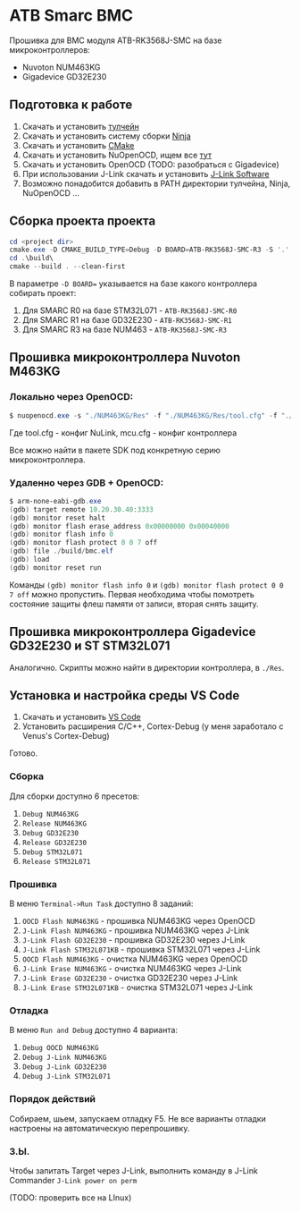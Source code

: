 # ATB Smarc BMC

Прошивка для BMC модуля ATB-RK3568J-SMC на базе микроконтроллеров: 
- Nuvoton NUM463KG
- Gigadevice GD32E230

## Подготовка к работе
1) Скачать и установить [тулчейн](https://developer.arm.com/Tools%20and%20Software/GNU%20Toolchain)
2) Скачать и установить систему сборки [Ninja](https://github.com/ninja-build/ninja/releases)
3) Скачать и установить [CMake](https://cmake.org/download/)
4) Скачать и установить NuOpenOCD, ищем все [тут](https://www.nuvoton.com/products/microcontrollers/arm-cortex-m4-mcus/m463-can-fd-usb-hs-series/m463ygcae)
5) Скачать и установить OpenOCD (TODO: разобраться с Gigadevice)
6) При использовании J-Link скачать и установить [J-Link Software](https://www.segger.com/downloads/jlink/)
7) Возможно понадобится добавить в PATH директории тулчейна, Ninja, NuOpenOCD ...

## Сборка проекта проекта
```powershell
cd <project dir>
cmake.exe -D CMAKE_BUILD_TYPE=Debug -D BOARD=ATB-RK3568J-SMC-R3 -S '.' -B './build' -G Ninja
cd .\build\
cmake --build . --clean-first
```
В параметре `-D BOARD=` указывается на базе какого контроллера собирать проект: 
1) Для SMARC R0 на базе STM32L071 - `ATB-RK3568J-SMC-R0`
2) Для SMARC R1 на базе GD32E230 - `ATB-RK3568J-SMC-R1`
3) Для SMARC R3 на базе NUM463 - `ATB-RK3568J-SMC-R3`

## Прошивка микроконтроллера Nuvoton M463KG
### Локально через OpenOCD:
```powershell
$ nuopenocd.exe -s "./NUM463KG/Res" -f "./NUM463KG/Res/tool.cfg" -f "./NUM463KG/Res/mcu.cfg" -c "init" -c "halt" -c "flash write_image erase ./build/bmc.hex" -c "reset run"
```
Где tool.cfg - конфиг NuLink, 
mcu.cfg - конфиг контроллера

Все можно найти в пакете SDK под конкретную серию микроконтроллера.

### Удаленно через GDB + OpenOCD:
```powershell
$ arm-none-eabi-gdb.exe
(gdb) target remote 10.20.30.40:3333
(gdb) monitor reset halt
(gdb) monitor flash erase_address 0x00000000 0x00040000
(gdb) monitor flash info 0
(gdb) monitor flash protect 0 0 7 off
(gdb) file ./build/bmc.elf
(gdb) load
(gdb) monitor reset run
```
Команды `(gdb) monitor flash info 0` и `(gdb) monitor flash protect 0 0 7 off` можно пропустить. Первая необходима чтобы помотреть состояние защиты флеш памяти от записи, вторая снять защиту.

## Прошивка микроконтроллера Gigadevice GD32E230 и ST STM32L071

Аналогично. Скрипты можно найти в директории контроллера, в `./Res`.

## Установка и настройка среды VS Code
1) Скачать и установить [VS Code](https://code.visualstudio.com/download)
2) Установить расширения C/C++, Cortex-Debug (у меня заработало с Venus's Cortex-Debug)

Готово. 

### Сборка
Для сборки доступно 6 пресетов:
1) `Debug NUM463KG`
2) `Release NUM463KG`
3) `Debug GD32E230`
4) `Release GD32E230`
5) `Debug STM32L071`
6) `Release STM32L071`

### Прошивка
В меню `Terminal->Run Task` доступно 8 заданий:
1) `OOCD Flash NUM463KG` - прошивка NUM463KG через OpenOCD
2) `J-Link Flash NUM463KG` - прошивка NUM463KG через J-Link 
3) `J-Link Flash GD32E230` - прошивка GD32E230 через J-Link
4) `J-Link Flash STM32L071KB` - прошивка STM32L071 через J-Link
5) `OOCD Flash NUM463KG` - очистка NUM463KG через OpenOCD
6) `J-Link Erase NUM463KG` - очистка NUM463KG через J-Link
7) `J-Link Erase GD32E230` - очистка GD32E230 через J-Link
8) `J-Link Erase STM32L071KB` - очистка STM32L071 через J-Link

### Отладка
В меню `Run and Debug` доступно 4 варианта:
1) `Debug OOCD NUM463KG`
2) `Debug J-Link NUM463KG`
3) `Debug J-Link GD32E230`
4) `Debug J-Link STM32L071`

### Порядок действий 
Собираем, шьем, запускаем отладку F5. Не все варианты отладки настроены на автоматическую перепрошивку.

### З.Ы.
Чтобы запитать Target через J-Link, выполнить команду в J-Link Commander
`J-Link power on perm`

(TODO: проверить все на LInux)